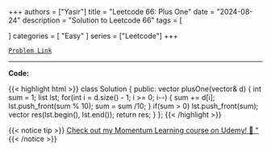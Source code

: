 
+++
authors = ["Yasir"]
title = "Leetcode 66: Plus One"
date = "2024-08-24"
description = "Solution to Leetcode 66"
tags = [
    
]
categories = [
    "Easy"
]
series = ["Leetcode"]
+++



[`Problem Link`](https://leetcode.com/problems/plus-one/description/)

---

**Code:**

{{< highlight html >}}
class Solution {
public:
    vector<int> plusOne(vector<int>& d) {
        int sum = 1;
        list<int> lst;
        for(int i = d.size() - 1; i >= 0; i--) {
            sum += d[i];
            lst.push_front(sum % 10);
            sum = sum /10;
        }
        if(sum > 0) lst.push_front(sum);
        vector<int> res(lst.begin(), lst.end());
        return res;
    }
};
{{< /highlight >}}


{{< notice tip >}}
[Check out my Momentum Learning course on Udemy! 🚀 "](https://www.udemy.com/course/blind-75-the-data-structures-and-algorithms-essentials/)
{{< /notice >}}

